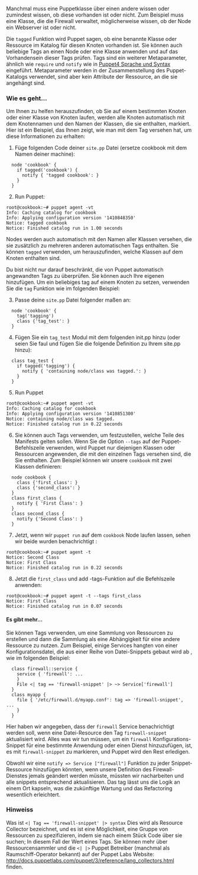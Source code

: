 Manchmal muss eine Puppetklasse über einen andere wissen oder zumindest wissen, ob diese vorhanden ist oder nicht. Zum Beispiel muss eine Klasse, die die Firewall verwaltet, möglicherweise wissen, ob der Node ein Webserver ist oder nicht.

Die `tagged` Funktion wird Puppet sagen, ob eine benannte Klasse oder Ressource im Katalog für diesen Knoten vorhanden ist. 
Sie können auch beliebige Tags an einen Node oder eine Klasse anwenden und auf das Vorhandensein dieser Tags prüfen. 
Tags sind ein weiterer Metaparameter, ähnlich wie `require` und  `notify` wie in [Puppet4 Sprache und Syntax](../puppet4-basics) eingeführt. Metaparameter werden in der Zusammenstellung des Puppet-Katalogs verwendet, sind aber kein Attribute der Ressource, an die sie angehängt sind.

### Wie es geht...

Um Ihnen zu helfen herauszufinden, ob Sie auf einem bestimmten Knoten oder einer Klasse von Knoten laufen, werden alle Knoten automatisch mit dem Knotennamen und den Namen der Klassen, die sie enthalten, markiert. Hier ist ein Beispiel, das Ihnen zeigt, wie man mit dem Tag versehen hat, um diese Informationen zu erhalten:

1. Füge folgenden Code deiner `site.pp` Datei (ersetze cookbook mit dem Namen deiner machine):

```
  node 'cookbook' {
    if tagged('cookbook') {
      notify { 'tagged cookbook': }
    }
  }
```

2. Run Puppet:
```
root@cookbook:~# puppet agent -vt
Info: Caching catalog for cookbook
Info: Applying configuration version '1410848350'
Notice: tagged cookbook
Notice: Finished catalog run in 1.00 seconds
```

Nodes werden auch automatisch mit den Namen aller Klassen versehen, die sie zusätzlich zu mehreren anderen automatischen Tags enthalten. 
Sie können `tagged` verwenden, um herauszufinden, welche Klassen auf dem Knoten enthalten sind.

Du bist nicht nur darauf beschränkt, die von Puppet automatisch angewandten Tags zu überprüfen. Sie können auch Ihre eigenen hinzufügen. Um ein beliebiges tag auf einem Knoten zu setzen, verwenden Sie die `tag` Funktion wie im folgenden Beispiel:

3. Passe deine `site.pp` Datei folgender maßen an:
```
  node 'cookbook' {
    tag('tagging')
    class {'tag_test': }
  }
```

4. Fügen Sie ein `tag_test` Modul mit dem folgenden init.pp hinzu (oder seien Sie faul und fügen Sie die folgende Definition zu Ihrem site.pp hinzu):
```
  class tag_test {
    if tagged('tagging') {
      notify { 'containing node/class was tagged.': }
    }
  }
```

5. Run Puppet
```
root@cookbook:~# puppet agent -vt
Info: Caching catalog for cookbook
Info: Applying configuration version '1410851300'
Notice: containing node/class was tagged.
Notice: Finished catalog run in 0.22 seconds
```

6. Sie können auch Tags verwenden, um festzustellen, welche Teile des Manifests gelten sollen. 
Wenn Sie die Option `--tags` auf der Puppet-Befehlszeile verwenden, wird Puppet nur diejenigen Klassen oder Ressourcen angewenden, die mit den einzelnen Tags versehen sind, die Sie enthalten. Zum Beispiel können wir unsere `cookbook` mit zwei Klassen definieren:

```
  node cookbook {
    class {'first_class': }
    class {'second_class': }
  }
  class first_class {
    notify { 'First Class': }
  }
  class second_class {
    notify {'Second Class': }
  }
```

7. Jetzt, wenn wir `puppet run` auf dem `cookbook` Node laufen lassen, sehen wir beide wurden benachrichtigt :
```
root@cookbook:~# puppet agent -t
Notice: Second Class
Notice: First Class
Notice: Finished catalog run in 0.22 seconds
```

8. Jetzt die `first_class` und add -tags-Funktion auf die Befehlszeile anwenden:
```
root@cookbook:~# puppet agent -t --tags first_class
Notice: First Class
Notice: Finished catalog run in 0.07 seconds
```

#### Es gibt mehr…

Sie können Tags verwenden, um eine Sammlung von Ressourcen zu erstellen und dann die Sammlung als eine Abhängigkeit für eine andere Ressource zu nutzen.
Zum Beispiel, einige Services hangten von einer Konfigurationsdatei, die aus einer Reihe von Datei-Snippets gebaut wird ab , wie im folgenden Beispiel:
```
  class firewall::service {
    service { 'firewall': ... 
    }
    File <| tag == 'firewall-snippet' |> ~> Service['firewall'] 
  }
  class myapp { 
    file { '/etc/firewall.d/myapp.conf': tag => 'firewall-snippet', ... 
    } 
  }
```

Hier haben wir angegeben, dass der `firewall` Service benachrichtigt werden soll, wenn eine Datei-Resource den Tag `firewall-snippet` aktualisiert wird. 
Alles was wir tun müssen, um ein `firewall` Konfigurations-Snippet für eine bestimmte Anwendung oder einen Dienst hinzuzufügen, ist, es mit `firewall-snippet` zu markieren, und Puppet wird den Rest erledigen.

Obwohl wir eine `notify => Service ["firewall"]` Funktion zu jeder Snippet-Ressource hinzufügen könnten, wenn unsere Definition des Firewall-Dienstes jemals geändert werden müsste, müssten wir nacharbeiten und alle snippets entsprechend aktualisieren. Das tag lässt uns die Logik an einem Ort kapseln, was die zukünftige Wartung und das Refactoring wesentlich erleichtert.

### Hinweiss
Was ist `<| Tag == 'firewall-snippet' |> syntax` Dies wird als Resource Collector bezeichnet, und es ist eine Möglichkeit, eine Gruppe von Ressourcen zu spezifizieren, indem sie nach einem Stück Code über sie suchen; In diesem Fall der Wert eines Tags. 
Sie können mehr über Ressourcensammler und die `<| |>` Puppet Betreiber (manchmal als Raumschiff-Operator bekannt) auf der Puppet Labs Website: http://docs.puppetlabs.com/puppet/3/reference/lang_collectors.html finden. 